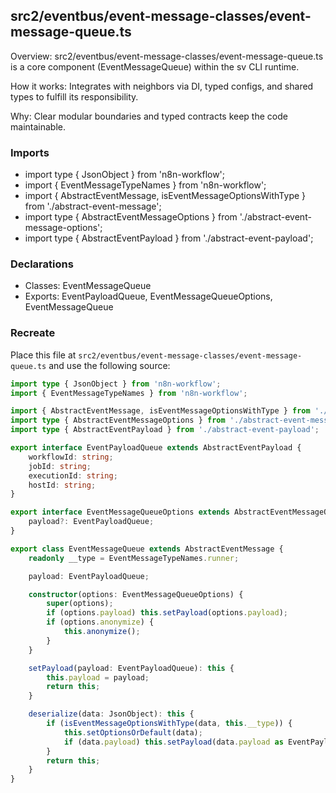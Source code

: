 ## src2/eventbus/event-message-classes/event-message-queue.ts

Overview: src2/eventbus/event-message-classes/event-message-queue.ts is a core component (EventMessageQueue) within the sv CLI runtime.

How it works: Integrates with neighbors via DI, typed configs, and shared types to fulfill its responsibility.

Why: Clear modular boundaries and typed contracts keep the code maintainable.

### Imports

- import type { JsonObject } from 'n8n-workflow';
- import { EventMessageTypeNames } from 'n8n-workflow';
- import { AbstractEventMessage, isEventMessageOptionsWithType } from './abstract-event-message';
- import type { AbstractEventMessageOptions } from './abstract-event-message-options';
- import type { AbstractEventPayload } from './abstract-event-payload';

### Declarations

- Classes: EventMessageQueue
- Exports: EventPayloadQueue, EventMessageQueueOptions, EventMessageQueue

### Recreate

Place this file at `src2/eventbus/event-message-classes/event-message-queue.ts` and use the following source:

```ts
import type { JsonObject } from 'n8n-workflow';
import { EventMessageTypeNames } from 'n8n-workflow';

import { AbstractEventMessage, isEventMessageOptionsWithType } from './abstract-event-message';
import type { AbstractEventMessageOptions } from './abstract-event-message-options';
import type { AbstractEventPayload } from './abstract-event-payload';

export interface EventPayloadQueue extends AbstractEventPayload {
	workflowId: string;
	jobId: string;
	executionId: string;
	hostId: string;
}

export interface EventMessageQueueOptions extends AbstractEventMessageOptions {
	payload?: EventPayloadQueue;
}

export class EventMessageQueue extends AbstractEventMessage {
	readonly __type = EventMessageTypeNames.runner;

	payload: EventPayloadQueue;

	constructor(options: EventMessageQueueOptions) {
		super(options);
		if (options.payload) this.setPayload(options.payload);
		if (options.anonymize) {
			this.anonymize();
		}
	}

	setPayload(payload: EventPayloadQueue): this {
		this.payload = payload;
		return this;
	}

	deserialize(data: JsonObject): this {
		if (isEventMessageOptionsWithType(data, this.__type)) {
			this.setOptionsOrDefault(data);
			if (data.payload) this.setPayload(data.payload as EventPayloadQueue);
		}
		return this;
	}
}

```
